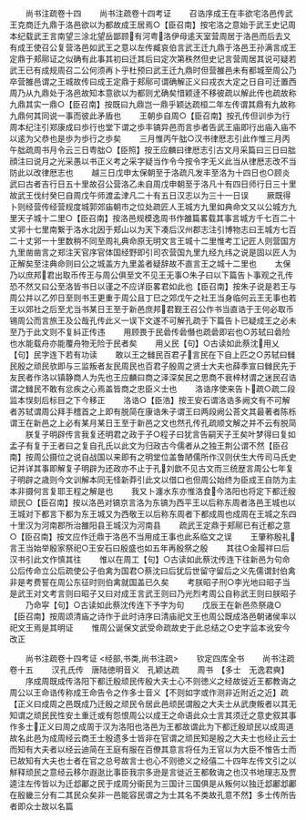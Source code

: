 <!-- { "loadSidebar": true } -->

　　尚书注疏卷十四
　　尚书注疏卷十四考证
　　召诰序成王在丰欲宅洛邑传武王克商迁九鼎于洛邑欲以为都故成王居焉○【臣召南】按宅洛之意始于武王史记周本纪载武王言南望三涂北望岳鄙顾有河粤洛伊母逺天室营周居于洛邑而后去又有成王使召公复营洛邑如武王之意以左传臧哀伯言武王迁九鼎于洛邑王孙满言成王定鼎于郏鄏证之似确有此事其初曰迁其后曰定次第秩然但史记言营周居其说可疑若武王已有成规周召二公何须再卜乎杜预曰武王迁九鼎时但营雒邑未有都城至周公乃卒营雒邑谓之王城故传曰成王定鼎于郏鄏可谓确解正义曰戎衣大定之日自可迁置西周乃从九鼎处于洛邑故知本意欲以为都则尤确矣惜颖逹不移彼疏以解此传也疏故称九鼎其实一鼎○【臣召南】按既曰九鼎岂一鼎乎颖达疏桓二年左传谓其鼎有九故称九鼎何其同说一事而彼此矛盾也
　　王朝歩自周○【臣召南】按孔传但训歩为行周本纪注引郑康成曰歩行也堂下谓之歩丰镐异邑而言歩者告武王庙即行出庙入庙不以逺为父恭也是歩为歩行之歩矣
　　三月惟丙午朏○汉书律厯志引此作惟三月丙午朏疏周书月令云三日粤朏○【臣照】按王应麟曰律厯志引古文月采篇曰三日曰朏顔注曰说月之光采愚以书正义考之采字疑当作令今按令字无义此当从律厯志改不当防此以改律厯志也
　　越三日戊申太保朝至于洛疏凡发丰至洛为十四日也○顾炎武曰古者吉行日五十里故召公营洛乙未自周戊申朝至于洛凡十有四日师行日三十里故武王伐纣癸巳自周戊午师渡孟津凡二十有五日汉志以为三十一日误
　　厥既得卜则经营传经营规度城郭郊庙朝市之位处疏匠人王城方九里如典命文又以公城方九里天子城十二里○【臣召南】按洛邑规模逸周书作雒篇畧载其事言城方千七百二十丈郛十七里南繋于洛水北因于郏山以为天下凑后汉州郡志注引博物志曰王城方七百二十丈郛一十里数稍不同至周礼典命原无明文言王城十二里惟考工记匠人则营国方九里凿凿言之郑注天官序官体国经野即引司农营国九里九经九纬之说是固以匠人为正解矣至注典命则曰公之城盖方九里盖者疑辞故不直言王之城十二里也
　　太保乃以庶邦君出取币传王与周公俱至文不见王无事○朱子曰以下篇告卜事观之孔传恐不然又曰公至洛皆书日以谨之不应详臣畧君如此也【臣召南】按朱子说是若王与周公并以乙夘日至则书王更重于周公且丁巳之郊戊午之社王当身临何云王无事也若王以郊社之后至尤当书某日王至于新邑庶邦君觐王召公作书当直诰于王何必取币锡周公而言旅王及公哉孔传此义一误下文遂不可解孔疏于下篇告卜已疑成王之必未至乃于此文则不复紏正传违
　　用顾畏于民碞传碞僭也疏碞即岩也○苏轼曰碞险也水能载舟亦能覆舟物无险于民者矣
　　用乂民【句】○古读如此蔡沈用乂【句】民字连下若有功读
　　敢以王之雠民百君子言民在下自上匹之○苏轼曰雠民殷之顽民欤即与三监叛者友民周民也百君子殷周之贤士大夫也薛季宣曰雠民先于友民者作洛以镇静商人为先也王应麟曰商之泽深矣民之思商不衰梓材谓之迷民召诰谓之雠民不敢有忿疾之心焉盖皆商之忠臣义士也
　　洛诰序使来告卜疏○疏二段监本悮刻后标目之下今移正
　　洛诰○【臣浩】按王安石谓洛诰多阙文有不可解者苏轼谓周公拜手稽首之上即有脱简在康诰朱子谓王曰两段阙公荅文其最著者陈栎谓王在新邑之上必有某月某日王至于新邑之文也然孔传孔疏顺文解之并不云有脱简
　　朕复子明辟传言我复还明君之政于子○程子曰犹言告嗣天子王矣叶梦得曰复如孟子有复于王者曰之复自孔氏以此文为归政古今儒者从之独王荆公谓不然【臣召南】按周公摄位之说自战国以来即有之明堂位盖鲁陋儒所作汉则伏生大传司马氏史记并详其事即解复子明辟为还政亦不止于孔刘歆不见古文而三统歴言周公七年复子明辟之歳则今文训解本同无怪新莽引此文以借口也但周公始终为臣成王自防为主本非摄何言复耶王程之解是也
　　我又卜瀍水东亦惟洛食今洛阳也将定下都迁殷顽民○【臣召南】按以洛邑对镐京言洛为东镐为西平王以后称东周者洛邑王城也以王城对下都言下都为东王城又为西敬王以后称东周者下都成周也成周在王城之东四十里汉为河南郡所治雒阳县王城汉为河南县
　　疏武王定鼎于郏鄏已有迁都之意○【臣召南】按文应作迁鼎于洛邑不当用成王事也此系临文之误
　　王肇称殷礼言王当始举殷家祭祀○王安石曰殷盛也如五年再殷祭之殷
　　其往○金履祥曰后汉书引此文作慎其往
　　惟以在周工【句】○古读如此蔡沈传连下往新邑为句命公后传命立公后疏使公子伯禽为国君○蔡沈曰后犹后世留守留后之义先儒谓封伯禽非是考费誓在周公东征时则伯禽就国盖已久矣
　　考朕昭子刑○李光地曰昭子当是武王对文考言则曰昭子又曰对成王言武王则曰乃光烈考周公自称武王则曰朕昭子
　　乃命寜【句】○古读如此蔡沈传连下予字为句
　　戊辰王在新邑烝祭歳○【臣召南】按周颂清庙之诗作于此时诗序曰清庙祀文王也周公既成洛邑朝诸侯率以祀文王焉是其明证
　　惟周公诞保文武受命疏故史于此总结之○史字监本讹安今改正

　　尚书注疏卷十四考证
<经部,书类,尚书注疏>
　　钦定四库全书
　　尚书注疏卷十五
　　汉孔氏传　唐陆徳明音义　孔颖达疏
　　周书　【多士　无逸君奭】
　　序成周既成传洛阳下都迁殷顽民传殷大夫士心不则徳义之经故徙近王都教诲之周公以王命诰传称成王命告令之作多士音义【不则如字或作测非近附近之近】疏【正义曰成周之邑既成乃迁殷之顽民令居此邑顽民谓殷之大夫士从武庚叛者以其无知谓之顽民民性安土重迁或有怨恨周公以成王之命语此众士言其须迁之意史叙其事作多士正义曰周之成周于汉为洛阳也洛邑为王都故谓此为下都迁殷顽民以成周道故名此邑为成周经云商王士殷遗多士皆非在官谓之顽民知是殷之大夫士也经止云士而知有大夫者以经云迪简在王庭有服在百僚其意言将任为王官以为大臣不惟告士而已故知有大夫也士者在官之总号故言士也心不则徳义之经僖二十四年左传文引之以觧释顽民之意经云移尔遐逖比事臣我宗多逊是言徙近王都敎诲之也汉书地理志及贾逵注左传皆以为迁邶鄘之民于成周分衞民为三国计三国俱是从叛何以独迁邶鄘邶鄘在殷畿三分有二其民众矣非一邑能容民谓之为士其名不类故孔意不然】多士传所告者即众士故以名篇
